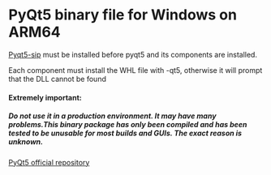 # PyQt5 binary file for Windows on ARM64

[Pyqt5-sip](./PyQt5-sip/) must be installed before pyqt5 and its components are installed.

Each component must install the WHL file with -qt5, otherwise it will prompt that the DLL cannot be found

#### Extremely important: 
##### Do not use it in a production environment. It may have many problems.This binary package has only been compiled and has been tested to be unusable for most builds and GUIs. The exact reason is unknown.

[PyQt5 official repository](https://www.riverbankcomputing.com/static/Docs/PyQt5/introduction.html)